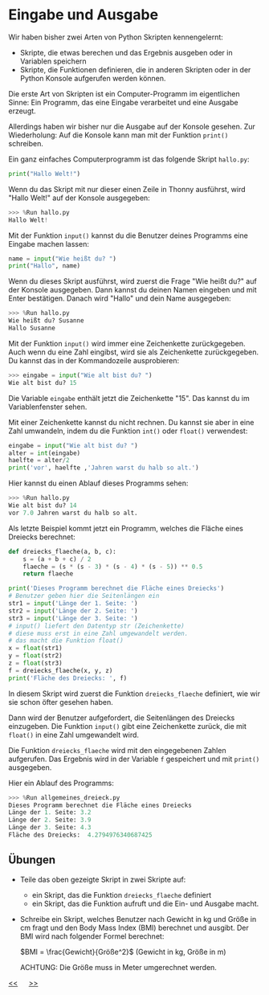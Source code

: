 # Eingabe und Ausgabe

Wir haben bisher zwei Arten von Python Skripten kennengelernt:
- Skripte, die etwas berechen und das Ergebnis ausgeben oder in Variablen speichern
- Skripte, die Funktionen definieren, 
die in anderen Skripten oder in der Python Konsole aufgerufen werden können.

Die erste Art von Skripten ist ein Computer-Programm im eigentlichen Sinne: 
Ein Programm, das eine Eingabe verarbeitet und eine Ausgabe erzeugt.

Allerdings haben wir bisher nur die Ausgabe auf der Konsole gesehen.
Zur Wiederholung: Auf die Konsole kann man mit der Funktion `print()` schreiben.

Ein ganz einfaches Computerprogramm ist das folgende Skript `hallo.py`:

```python
print("Hallo Welt!")
```

Wenn du das Skript mit nur dieser einen Zeile in Thonny ausführst,
wird "Hallo Welt!" auf der Konsole ausgegeben:

```python
>>> %Run hallo.py
Hallo Welt!
```

Mit der Funktion `input()` kannst du die Benutzer deines Programms 
eine Eingabe machen lassen:

```python
name = input("Wie heißt du? ")
print("Hallo", name)
```

Wenn du dieses Skript ausführst, wird zuerst die Frage "Wie heißt du?" auf der Konsole ausgegeben.
Dann kannst du deinen Namen eingeben und mit Enter bestätigen.
Danach wird "Hallo" und dein Name ausgegeben:

```python
>>> %Run hallo.py
Wie heißt du? Susanne
Hallo Susanne
```

Mit der Funktion `input()` wird immer eine Zeichenkette zurückgegeben.
Auch wenn du eine Zahl eingibst, wird sie als Zeichenkette zurückgegeben.
Du kannst das in der Kommandozeile ausprobieren:

```python
>>> eingabe = input("Wie alt bist du? ")
Wie alt bist du? 15
```

Die Variable `eingabe` enthält jetzt die Zeichenkette "15". 
Das kannst du im Variablenfenster sehen.


Mit einer Zeichenkette kannst du nicht rechnen.
Du kannst sie aber in eine Zahl umwandeln, 
indem du die Funktion `int()` oder `float()` verwendest:

```python
eingabe = input("Wie alt bist du? ")
alter = int(eingabe)
haelfte = alter/2
print('vor', haelfte ,'Jahren warst du halb so alt.')
```

Hier kannst du einen Ablauf dieses Programms sehen:

```python
>>> %Run hallo.py
Wie alt bist du? 14
vor 7.0 Jahren warst du halb so alt.
```

Als letzte Beispiel kommt jetzt ein Programm, 
welches die Fläche eines Dreiecks berechnet:

```python
def dreiecks_flaeche(a, b, c):
    s = (a + b + c) / 2
    flaeche = (s * (s - 3) * (s - 4) * (s - 5)) ** 0.5
    return flaeche

print('Dieses Programm berechnet die Fläche eines Dreiecks')
# Benutzer geben hier die Seitenlängen ein
str1 = input('Länge der 1. Seite: ')
str2 = input('Länge der 2. Seite: ')
str3 = input('Länge der 3. Seite: ')
# input() liefert den Datentyp str (Zeichenkette)
# diese muss erst in eine Zahl umgewandelt werden.
# das macht die Funktion float()
x = float(str1)
y = float(str2)
z = float(str3)
f = dreiecks_flaeche(x, y, z)
print('Fläche des Dreiecks: ', f)
```

In diesem Skript wird zuerst die Funktion `dreiecks_flaeche` definiert,
wie wir sie schon öfter gesehen haben.

Dann wird der Benutzer aufgefordert, die Seitenlängen des Dreiecks einzugeben.
Die Funktion `input()` gibt eine Zeichenkette zurück,
die mit `float()` in eine Zahl umgewandelt wird.

Die Funktion `dreiecks_flaeche` wird mit den eingegebenen Zahlen aufgerufen.
Das Ergebnis wird in der Variable `f` gespeichert und mit `print()` ausgegeben.

Hier ein Ablauf des Programms:

```python
>>> %Run allgemeines_dreieck.py
Dieses Programm berechnet die Fläche eines Dreiecks
Länge der 1. Seite: 3.2
Länge der 2. Seite: 3.9
Länge der 3. Seite: 4.3
Fläche des Dreiecks:  4.2794976340687425
```

## Übungen
- Teile das oben gezeigte Skript in zwei Skripte auf:
  - ein Skript, das die Funktion `dreiecks_flaeche` definiert
  - ein Skript, das die Funktion aufruft und die Ein- und Ausgabe macht.
  

- Schreibe ein Skript, welches Benutzer nach Gewicht in kg und
    Größe in cm fragt und den Body Mass Index (BMI) berechnet und ausgibt.
    Der BMI wird nach folgender Formel berechnet:

    $BMI = \frac{Gewicht}{Größe^2}$ (Gewicht in kg, Größe in m)

    ACHTUNG: Die Größe muss in Meter umgerechnet werden.





[<<](H0_Module.md) &emsp; [>>](J0_IfElse.md)









